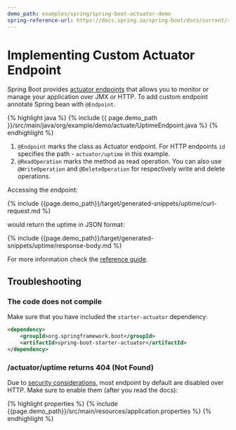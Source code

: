 ```yaml
---
demo_path: examples/spring/spring-boot-actuator-demo
spring-reference-url: https://docs.spring.io/spring-boot/docs/current/reference/htmlsingle
---
```

# Implementing Custom Actuator Endpoint

Spring Boot provides [actuator endpoints]({{page.spring-reference-url}}/#actuator) that allows you to monitor or manage your application over JMX or HTTP. To add custom endpoint annotate Spring bean with `@Endpoint`.<!--more-->

{% highlight java %}
{% include {{ page.demo_path }}/src/main/java/org/example/demo/actuate/UptimeEndpoint.java %}
{% endhighlight %}

1. `@Endpoint` marks the class as Actuator endpoint. For HTTP endpoints `id` specifies the path - `actuator/uptime` in this example.
2. `@ReadOperation` marks the method as read operation. You can also use `@WriteOperation` and `@DeleteOperation` for respectively write and delete operations.

Accessing the endpoint:

{% include {{page.demo_path}}/target/generated-snippets/uptime/curl-request.md %}

would return the uptime in JSON format:

{% include {{page.demo_path}}/target/generated-snippets/uptime/response-body.md %}

For more information check the [reference guide]({{page.spring-reference-url}}/#actuator.endpoints.implementing-custom).

## Troubleshooting

### The code does not compile

Make sure that you have included the `starter-actuator` dependency:

```xml
<dependency>
    <groupId>org.springframework.boot</groupId>
    <artifactId>spring-boot-starter-actuator</artifactId>
</dependency>
```

### /actuator/uptime returns 404 (Not Found)

Due to [security considerations]({{page.spring-reference-url}}/#actuator.endpoints.security), most endpoint by default are disabled over HTTP. Make sure to enable them (after you read the docs):

{% highlight properties %}
{% include {{page.demo_path}}/src/main/resources/application.properties %}
{% endhighlight %}
